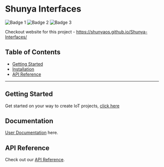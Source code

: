 # Shunya Interfaces 


![Badge 1](https://img.shields.io/badge/build-passing-green?style=for-the-badge)
![Badge 2](https://img.shields.io/badge/supported%20boards-12-blueviolet?style=for-the-badge)
![Badge 3](https://img.shields.io/badge/sensors%20integrated-20-blue?style=for-the-badge)

Checkout website for this project - https://shunyaos.github.io/Shunya-Interfaces/

## Table of Contents
+ [Getting Started](#documentation)
+ [Installation](#Installation)
+ [API Reference](#api-reference)
---

## Getting Started
Get started on your way to create IoT projects, [click here](https://shunyaos.github.io/Shunya-Interfaces/docs/installation)

## Documentation 
[User Documentation](https://shunyaos.github.io/Shunya-Interfaces/) here.

## API Reference
Check out our [API Reference](https://shunyaos.github.io/Shunya-Interfaces/docs/api-simp-sensors). 
